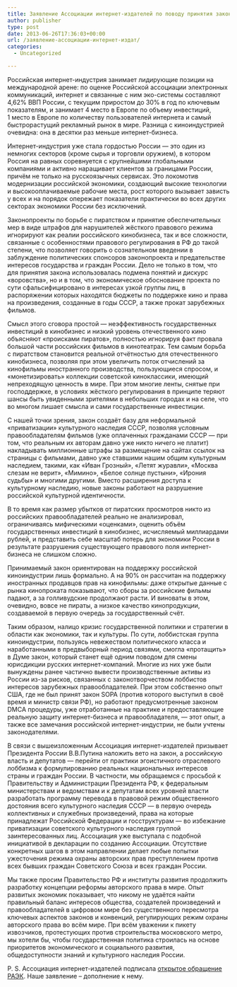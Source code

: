 ```yaml
---
title: Заявление Ассоциации интернет-издателей по поводу принятия закона по борьбе с пиратством
author: publisher
type: post
date: 2013-06-26T17:36:03+00:00
url: /заявление-ассоциации-интернет-издат/
categories:
  - Uncategorized

---
```

Российская интернет-индустрия занимает лидирующие позиции на международной арене: по оценке Российской ассоциации электронных коммуникаций, интернет и связанные с ним эко-системы составляют 4,62% ВВП России, с текущим приростом до 30% в год по ключевым показателям, и занимает 4 место в Европе по объему инвестиций, 1 место в Европе по количеству пользователей интернета и самый быстрорастущий рекламный рынок в мире. Разница с киноиндустрией очевидна: она в десятки раз меньше интернет-бизнеса.

Интернет-индустрия уже стала гордостью России — это один из немногих секторов (кроме сырья и торговли оружием), в котором Россия на равных соревнуется с крупнейшими глобальными компаниями и активно наращивает клиентов за границами России, причём не только на русскоязычных сервисах. Это локомотив модернизации российской экономики, создающий высокие технологии и высокооплачиваемые рабочие места, рост которого вызывает зависть у всех и на порядок опережает показатели практически во всех других секторах экономики России без исключений.

Законопроекты по борьбе с пиратством и принятие обеспечительных мер в виде штрафов для нарушителей жёсткого правового режима игнорируют как реалии российского кинобизнеса, так и все сложности, связанные с особенностями правового регулирования в РФ до такой степени, что позволяет говорить о сознательном введении в заблуждение политических спонсоров законопроекта и предательстве интересов государства и граждан России. Дело не только в том, что для принятия закона использовалась подмена понятий и дискурс «воровства», но и в том, что экономическое обоснование проекта по сути сфальсифицировано в интересах узкой группы лиц, в распоряжении которых находятся бюджеты по поддержке кино и права на произведения, созданные в годы СССР, а также прокат зарубежных фильмов. 

Смысл этого сговора простой — неэффективность государственных инвестиций в кинобизнес и низкий уровень отечественного кино объясняют «происками пиратов», полностью игнорируя факт провала большой части российских фильмов в кинотеатрах. Тем самым борьба с пиратством становится реальной отчётностью для отечественного кинобизнеса, позволяя при этом увеличить поток отчислений за кинофильмы иностранного производства, пользующиеся спросом, и «монетизировать» коллекции советской киноклассики, имеющий непреходящую ценность в мире. При этом многие ленты, снятые при господдержке, в условиях жёсткого регулирования в принципе теряют шансы быть увиденными зрителями в небольших городах и на селе, что во многом лишает смысла и сами государственные инвестиции.

С нашей точки зрения, закон создаёт базу для неформальной «приватизации» культурного наследия СССР, позволяя условным правообладателям фильмов (уже оплаченных гражданами СССР — при том, что реальным их авторам давно уже никто ничего не платит) накладывать миллионные штрафы за размещение на сайтах ссылок на страницы с фильмами, давно уже ставшими нашим общим культурным наследием, такими, как «Иван Грозный», «Летят журавли», «Москва слезам не верит», «Мимино», «Белое солнце пустыни», «Ирония судьбы» и многими другими. Вместо расширения доступа к культурному наследию, новые законы работают на разрушение российской культурной идентичности.

В то время как размер убытков от пиратских просмотров никто из российских правообладателей реально не анализировал, ограничиваясь мифическими «оценками», оценить объём государственных инвестиций в кинобизнес, исчисляемый миллиардами рублей, и представить себе масштаб потерь для экономики России в результате разрушения существующего правового поля интернет-бизнеса не слишком сложно.

Принимаемый закон ориентирован на поддержку российской киноиндустрии лишь формально. А на 90% он рассчитан на поддержку иностранных продавцов прав на кинофильмы: даже открытые данные с рынка кинопроката показывают, что сборы за российские фильмы падают, а за голливудские продолжают расти. И виноваты в этом, очевидно, вовсе не пираты, а низкое качество кинопродукции, создаваемой в первую очередь за государственный счёт.

Таким образом, налицо кризис государственной политики и стратегии в области как экономики, так и культуры. По сути, лоббистская группа киноиндустрии, пользуясь невежеством политического класса и наработанными в предвыборный период связями, смогла «протащить» в Думе закон, который станет ещё одним поводом для смены юрисдикции русских интернет-компаний. Многие из них уже были вынуждены ранее частично вывести производственные активы из России из-за рисков, связанных с законотворчеством лоббистов интересов зарубежных правообладателей. При этом собственно опыт США, где не был принят закон SOPA (против которого выступил в своё время и министр связи РФ), но работают предусмотренные законом DMCA процедуры, уже отработанные на практике и предоставляющие реальную защиту интернет-бизнеса и правообладателя, — этот опыт, а также все замечания российской интернет-индустрии, не были учтены законодателями.

В связи с вышеизложенным Ассоциация интернет-издателей призывает Президента России В.В.Путина наложить вето на закон, а российскую власть и депутатов — перейти от практики эгоистичного отраслевого лоббизма к формулированию реальных национальных интересов страны и граждан России. В частности, мы обращаемся с просьбой к Правительству и Администрации Президента РФ, к федеральным министерствам и ведомствам и к депутатам всех уровней власти разработать программу перевода в правовой режим общественного достояния всего культурного наследия СССР — в первую очередь коллективных и служебных произведений, права на которые принадлежат Российской Федерации и госструктурам — во избежание приватизации советского культурного наследия группой заинтересованных лиц. Ассоциация уже выступала с подобной инициативой в декларации по созданию Ассоциации. Отсутствие конкретных шагов в этом направлении делает любые попытки ужесточения режима охраны авторских прав преступлением против всех бывших граждан Советского Союза и всех граждан России.

Мы также просим Правительство РФ и институты развития продолжить разработку концепции реформы авторского права в мире. Опыт развитых экономик показывает, что никому не удаётся найти правильный баланс интересов общества, создателей произведений и правообладателей в цифровом мире без существенного пересмотра ключевых аспектов законов и конвенций, регулирующих режим охраны авторского права во всём мире. При всём уважении к пикету извозчиков, протестующих против строительства московского метро, мы хотели бы, чтобы государственная политика строилась на основе приоритетов экономического и социального развития, общедоступности знаний и культурного наследия России.

P. S. Ассоциация интернет-издателей подписала [открытое обращение РАЭК](http://raec.ru/times/detail/2667/). Наше заявление &#8211; дополнение к нему.